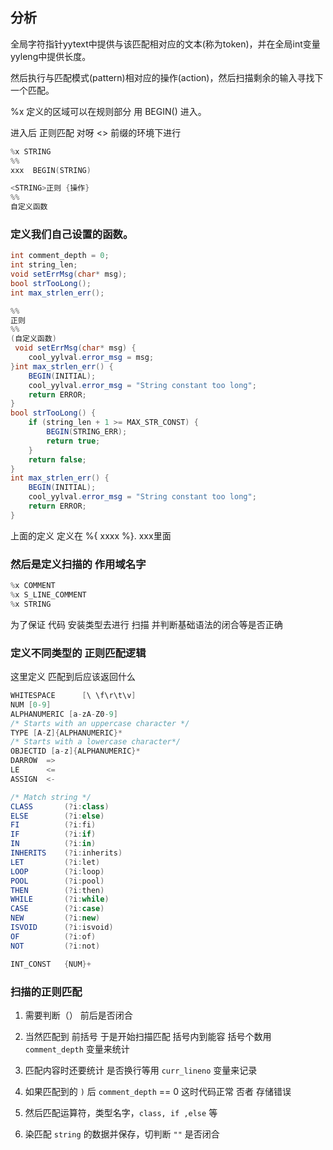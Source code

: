 ## 分析

全局字符指针yytext中提供与该匹配相对应的文本(称为token)，并在全局int变量yyleng中提供长度。

然后执行与匹配模式(pattern)相对应的操作(action)，然后扫描剩余的输入寻找下一个匹配。



%x 定义的区域可以在规则部分 用  BEGIN() 进入。

进入后 正则匹配 对呀 <> 前缀的环境下进行

```c++
%x STRING
%%
xxx  BEGIN(STRING)

<STRING>正则 {操作}
%%
自定义函数
```



### 定义我们自己设置的函数。

```c#
int comment_depth = 0;
int string_len;
void setErrMsg(char* msg);
bool strTooLong();
int max_strlen_err();

%%
正则
%%
(自定义函数)
 void setErrMsg(char* msg) {
    cool_yylval.error_msg = msg;
}int max_strlen_err() { 
    BEGIN(INITIAL);
    cool_yylval.error_msg = "String constant too long";
    return ERROR;
}
bool strTooLong() {
	if (string_len + 1 >= MAX_STR_CONST) {
		BEGIN(STRING_ERR);
        return true;
    }
    return false;
}
int max_strlen_err() { 
    BEGIN(INITIAL);
    cool_yylval.error_msg = "String constant too long";
    return ERROR;
}
```

上面的定义 定义在 %{    xxxx %}.  xxx里面



### 然后是定义扫描的 作用域名字

``` C#
%x COMMENT
%x S_LINE_COMMENT
%x STRING
```

为了保证 代码 安装类型去进行 扫描 并判断基础语法的闭合等是否正确



### 定义不同类型的 正则匹配逻辑

这里定义 匹配到后应该返回什么

```c#
WHITESPACE      [\ \f\r\t\v]
NUM [0-9]
ALPHANUMERIC [a-zA-Z0-9]
/* Starts with an uppercase character */
TYPE [A-Z]{ALPHANUMERIC}*  
/* Starts with a lowercase character*/
OBJECTID [a-z]{ALPHANUMERIC}*
DARROW  =>
LE      <=
ASSIGN  <-

/* Match string */
CLASS       (?i:class)
ELSE        (?i:else)
FI          (?i:fi)
IF          (?i:if)
IN          (?i:in)
INHERITS    (?i:inherits)
LET         (?i:let)
LOOP        (?i:loop)
POOL        (?i:pool)
THEN        (?i:then)
WHILE       (?i:while)
CASE        (?i:case)
NEW         (?i:new)
ISVOID      (?i:isvoid)
OF          (?i:of)
NOT         (?i:not)

INT_CONST   {NUM}+
```



### 扫描的正则匹配

1. 需要判断（） 前后是否闭合
2. 当然匹配到 前括号 于是开始扫描匹配 括号内到能容 括号个数用 `comment_depth` 变量来统计
3. 匹配内容时还要统计 是否换行等用 `curr_lineno` 变量来记录
4. 如果匹配到的 `)` 后 `comment_depth` == 0 这时代码正常 否者 存储错误



1. 然后匹配运算符，类型名字，`class, if ,else` 等
2. 染匹配 `string` 的数据并保存，切判断 `""` 是否闭合